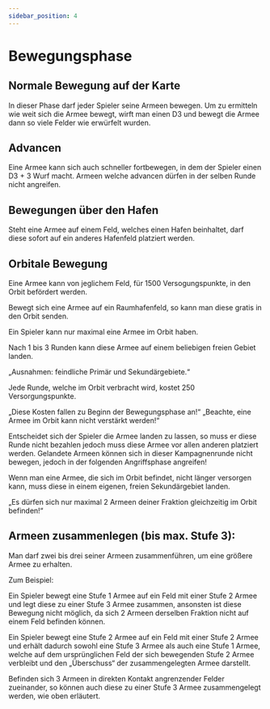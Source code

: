 ```yaml
---
sidebar_position: 4
---
```


# Bewegungsphase

## Normale Bewegung auf der Karte

In dieser Phase darf jeder Spieler seine Armeen bewegen. Um zu ermitteln wie weit sich die Armee bewegt, wirft man einen D3 und bewegt die Armee dann so viele Felder wie erwürfelt wurden.

## Advancen

Eine Armee kann sich auch schneller fortbewegen, in dem der Spieler einen D3 + 3 Wurf macht. Armeen welche advancen dürfen in der selben Runde nicht angreifen.

## Bewegungen über den Hafen

Steht eine Armee auf einem Feld, welches einen Hafen beinhaltet, darf diese sofort auf ein anderes Hafenfeld platziert werden. 

## Orbitale Bewegung

Eine Armee kann von jeglichem Feld, für 1500 Versogungspunkte, in den Orbit befördert werden.

Bewegt sich eine Armee auf ein Raumhafenfeld, so kann man diese gratis in den Orbit senden.

Ein Spieler kann nur maximal eine Armee im Orbit haben.

Nach 1 bis 3 Runden kann diese Armee auf einem beliebigen freien Gebiet landen. 

„Ausnahmen: feindliche Primär und Sekundärgebiete.“

Jede Runde, welche im Orbit verbracht wird, kostet 250 Versorgungspunkte. 

„Diese Kosten fallen zu Beginn der Bewegungsphase an!“
„Beachte, eine Armee im Orbit kann nicht verstärkt werden!“

Entscheidet sich der Spieler die Armee landen zu lassen, so muss er diese Runde nicht bezahlen jedoch muss diese Armee vor allen anderen platziert werden. Gelandete Armeen können sich in dieser Kampagnenrunde nicht bewegen, jedoch in der folgenden Angriffsphase angreifen!

Wenn man eine Armee, die sich im Orbit befindet, nicht länger versorgen kann, muss diese in einem eigenen, freien Sekundärgebiet landen. 

„Es dürfen sich nur maximal 2 Armeen deiner Fraktion gleichzeitig im Orbit befinden!“


## Armeen zusammenlegen (bis max. Stufe 3):

Man darf zwei bis drei seiner Armeen zusammenführen, um eine größere Armee zu erhalten. 

Zum Beispiel: 

Ein Spieler bewegt eine Stufe 1 Armee auf ein Feld mit einer Stufe 2 Armee und legt diese zu 	einer Stufe 3 Armee zusammen, ansonsten ist diese Bewegung nicht möglich, da sich 2 Armeen derselben Fraktion nicht auf einem Feld befinden können.

Ein Spieler bewegt eine Stufe 2 Armee auf ein Feld mit einer Stufe 2 Armee und erhält 	dadurch sowohl eine Stufe 3 Armee als auch eine Stufe 1 Armee, welche auf dem 	ursprünglichen Feld der sich bewegenden Stufe 2 Armee verbleibt und den „Überschuss“ der zusammengelegten Armee darstellt.

Befinden sich 3 Armeen in direkten Kontakt angrenzender Felder zueinander, so können auch 	diese zu einer Stufe 3 Armee zusammengelegt werden, wie oben erläutert.